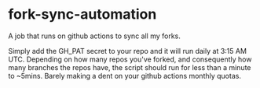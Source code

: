 # fork-sync-automation
A job that runs on github actions to sync all my forks.

Simply add the GH_PAT secret to your repo and it will run daily at 3:15 AM UTC. Depending on how many repos you've forked, and consequently how many branches the repos have, the script should run for less than a minute to ~5mins. Barely making a dent on your github actions monthly quotas. 
